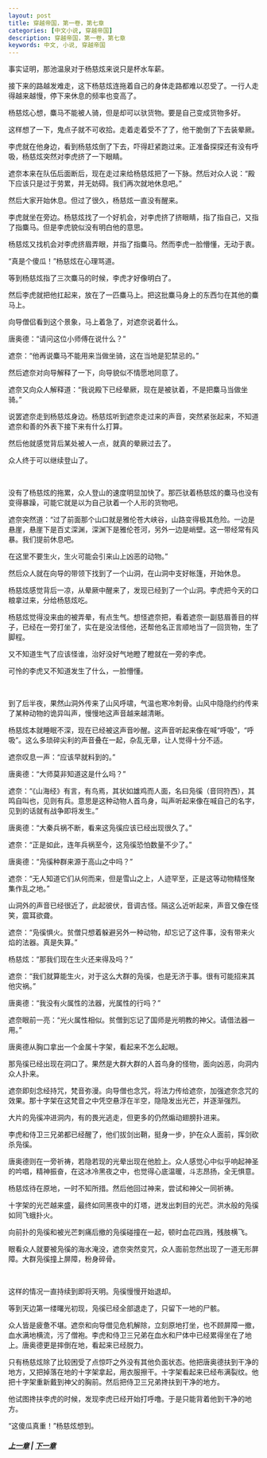 ```yaml
---
layout: post
title: 穿越帝国，第一卷，第七章
categories: [中文小说, 穿越帝国]
description: 穿越帝国，第一卷，第七章
keywords: 中文, 小说, 穿越帝国
---
```


事实证明，那池温泉对于杨慈炫来说只是杯水车薪。

接下来的路越发难走，这下杨慈炫连拖着自己的身体走路都难以忍受了。一行人走得越来越慢，停下来休息的频率也变高了。

杨慈炫心想，麋马不能被人骑，但是却可以驮货物。要是自己变成货物多好。

这样想了一下，鬼点子就不可收拾。走着走着受不了了，他干脆倒了下去装晕厥。

李虎就在他身边，看到杨慈炫倒了下去，吓得赶紧跑过来。正准备探探还有没有呼吸，杨慈炫突然对李虎挤了一下眼睛。

遮奈本来在队伍后面断后，现在走过来给杨慈炫把了一下脉。然后对众人说：“殿下应该只是过于劳累，并无妨碍。我们再次就地休息吧。”

然后大家开始休息。但过了很久，杨慈炫一直没有醒来。

李虎就坐在旁边。杨慈炫找了一个好机会，对李虎挤了挤眼睛，指了指自己，又指了指麋马。但是李虎貌似没有明白他的意思。

杨慈炫又找机会对李虎挤眉弄眼，并指了指麋马。然而李虎一脸懵懂，无动于衷。

“真是个傻瓜！”杨慈炫在心理骂道。

等到杨慈炫指了三次麋马的时候，李虎才好像明白了。

然后李虎就把他扛起来，放在了一匹麋马上。把这批麋马身上的东西匀在其他的麋马上。

向导僧侣看到这个景象，马上着急了，对遮奈说着什么。

唐奥德：“请问这位小师傅在说什么？”

遮奈：“他再说麋马不能用来当做坐骑，这在当地是犯禁忌的。”

然后遮奈对向导解释了一下，向导貌似不情愿地同意了。

遮奈又向众人解释道：“我说殿下已经晕厥，现在是被驮着，不是把麋马当做坐骑。”

说罢遮奈走到杨慈炫身边。杨慈炫听到遮奈走过来的声音，突然紧张起来，不知道遮奈和善的外表下接下来有什么打算。

然后他就感觉背后某处被人一点，就真的晕厥过去了。

众人终于可以继续登山了。

<br/>

没有了杨慈炫的拖累，众人登山的速度明显加快了。那匹驮着杨慈炫的麋马也没有变得暴躁，可能它就是以为自己驮着一个人形的货物吧。

遮奈突然道：“过了前面那个山口就是雅伦苍大峡谷，山路变得极其危险。一边是悬崖，悬崖下是百丈深渊，深渊下是雅伦苍河，另外一边是峭壁。这一带经常有风暴。我们提前休息吧。

在这里不要生火，生火可能会引来山上凶恶的动物。”

然后众人就在向导的带领下找到了一个山洞，在山洞中支好帐篷，开始休息。

杨慈炫感觉背后一凉，从晕厥中醒来了，发现已经到了一个山洞。李虎把今天的口粮拿过来，分给杨慈炫吃。

杨慈炫觉得没来由的被弄晕，有点生气。想怪遮奈把，看着遮奈一副慈眉善目的样子，已经在一旁打坐了，实在是没法怪他，还帮他名正言顺地当了一回货物，生了脚程。

又不知道生气了应该怪谁，治好没好气地瞪了瞪就在一旁的李虎。

可怜的李虎又不知道发生了什么，一脸懵懂。

<br/>

到了后半夜，果然山洞外传来了山风呼啸，气温也寒冷刺骨。山风中隐隐约约传来了某种动物的诡异叫声，慢慢地这声音越来越清晰。

杨慈炫本就睡眠不深，现在已经被这声音吵醒。这声音听起来像在喊“呼吸”，“呼吸”。这么多琐碎尖利的声音叠在一起，杂乱无章，让人觉得十分不适。

遮奈叹息一声：“应该早就料到的。”

唐奥德：“大师莫非知道这是什么吗？”

遮奈：“《山海经》有言，有鸟焉，其状如雄鸡而人面，名曰凫徯（音同符西），其鸣自叫也，见则有兵。意思是这种动物人首鸟身，叫声听起来像在喊自己的名字，见到的话就有战争即将发生。”

唐奥德：“大秦兵祸不断，看来这凫徯应该已经出现很久了。”

遮奈：“正是如此，连年兵祸至今，这凫徯恐怕数量不少了。”

唐奥德：“凫徯种群来源于高山之中吗？”

遮奈：“无人知道它们从何而来，但是雪山之上，人迹罕至，正是这等动物精怪聚集作乱之地。”

山洞外的声音已经很近了，此起彼伏，音调古怪。隔这么近听起来，声音又像在怪笑，震耳欲聋。

遮奈：“凫徯惧火。贫僧只想着躲避另外一种动物，却忘记了这件事，没有带来火焰的法器。真是失算。”

杨慈炫：“那我们现在生火还来得及吗？”

遮奈：“我们就算能生火，对于这么大群的凫徯，也是无济于事。很有可能招来其他灾祸。”

唐奥德：“我没有火属性的法器，光属性的行吗？”

遮奈眼前一亮：“光火属性相似。贫僧到忘记了国师是光明教的神父。请借法器一用。”

唐奥德从胸口拿出一个金属十字架，看起来不怎么起眼。

那凫徯已经出现在洞口了。果然是大群大群的人首鸟身的怪物，面向凶恶，向洞内众人扑来。

遮奈即刻念经持咒，梵音弥漫。向导僧也念咒，将法力传给遮奈，加强遮奈念咒的效果。那十字架在这梵音之中凭空悬浮在半空，隐隐发出光芒，并逐渐强烈。

大片的凫徯冲进洞内，有的畏光逃走，但更多的仍然煽动翅膀扑进来。

李虎和侍卫三兄弟都已经醒了，他们拔剑出鞘，挺身一步，护在众人面前，挥剑砍杀凫徯。

唐奥德则在一旁祈祷，若隐若现的光晕出现在他脸上。众人感觉心中似乎响起神圣的吟唱，精神振奋，在这冰冷黑夜之中，也觉得心底温暖，斗志昂扬，全无惧意。

杨慈炫待在原地，一时不知所措。然后他回过神来，尝试和神父一同祈祷。

十字架的光芒越来盛，最终如同黑夜中的灯塔，迸发出刺目的光芒。洪水般的凫徯如同飞蛾扑火。

向前扑的凫徯和被光芒刺痛后撤的凫徯碰撞在一起，顿时血花四溅，残肢横飞。

眼看众人就要被凫徯的海水淹没，遮奈突然变咒，众人面前忽然出现了一道无形屏障。大群凫徯撞上屏障，粉身碎骨。

<br/>

这样的情况一直持续到即将天明。凫徯慢慢开始退却。

等到天边第一缕曙光初现，凫徯已经全部退走了，只留下一地的尸骸。

众人皆是疲惫不堪。遮奈和向导僧见危机解除，立刻原地打坐，也不顾屏障一撤，血水满地横流，污了僧袍。李虎和侍卫三兄弟在血水和尸体中已经累得坐在了地上。唐奥德更是摔倒在地，看起来已经脱力。

只有杨慈炫除了比较困受了点惊吓之外没有其他负面状态。他把唐奥德扶到干净的地方，又把掉落在地的十字架拿起，用衣服擦干。十字架看起来已经布满裂纹。他把十字架重新戴到神父的胸前。然后把侍卫三兄弟搀扶到干净的地方。

他试图搀扶李虎的时候，发现李虎已经开始打呼噜。于是只能背着他到干净的地方。

“这傻瓜真重！”杨慈炫想到。

##### [上一章](/../../2020/03/08/TimeTravellerEmpire-1-6/) | [下一章](/../../2020/03/09/TimeTravellerEmpire-1-8/)